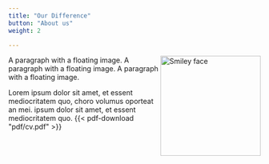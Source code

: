 ```yaml
---
title: "Our Difference"
button: "About us"
weight: 2

---
```

<p>
<img src="/image/author/profile.jpg" alt="Smiley face" style="float:right;width:200px;height:200px;">
A paragraph with a floating image. A paragraph with a floating image. A paragraph with a floating image.
</p>

Lorem ipsum dolor sit amet, et essent mediocritatem quo, choro volumus oporteat an mei. ipsum dolor sit amet, et essent mediocritatem quo.
{{< pdf-download "pdf/cv.pdf" >}}